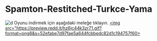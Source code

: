 # Spamton-Restitched-Turkce-Yama
![d](https://github.com/BeytullahEvmek/Spamton-Restitched-Turkce-Yama/assets/130393344/f177c863-f166-403b-a347-9a7eace02942)
Oyunu indirmek için aşağıdaki meleğe tıklayın.
<a href="https://github.com/BeytullahEvmek/Spamton-Restitched-Turkce-Yama/releases/tag/Yama"><img src="https://preview.redd.it/hz6jc44k3zr71.gif?format=png8&s=52efabe7d97fae5a644fcbbedc82d1c194757f60></img></a>

